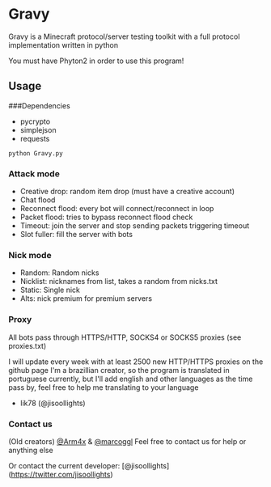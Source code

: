 # Gravy
Gravy is a Minecraft protocol/server testing toolkit with a full protocol implementation written in python

You must have Phyton2 in order to use this program!

## Usage
###Dependencies
- pycrypto
- simplejson
- requests
```
python Gravy.py
```

### Attack mode
- Creative drop: random item drop (must have a creative account)
- Chat flood
- Reconnect flood: every bot will connect/reconnect in loop
- Packet flood: tries to bypass reconnect flood check
- Timeout: join the server and stop sending packets triggering timeout
- Slot fuller: fill the server with bots

### Nick mode
- Random: Random nicks
- Nicklist: nicknames from list, takes a random from nicks.txt
- Static: Single nick
- Alts: nick premium for premium servers

### Proxy
All bots pass through HTTPS/HTTP, SOCKS4 or SOCKS5 proxies (see proxies.txt)

I will update every week with at least 2500 new HTTP/HTTPS proxies on the github page
I'm a brazillian creator, so the program is translated in portuguese currently, but I'll
add english and other languages as the time pass by, feel free to help me translating
to your language 
- lik78 (@jisoollights)



### Contact us
(Old creators)
[@Arm4x](https://twitter.com/Arm4x) & [@marcoggl](https://twitter.com/marcoggl)
Feel free to contact us for help or anything else

Or contact the current developer:
[@jisoollights] (https://twitter.com/jisoollights)


